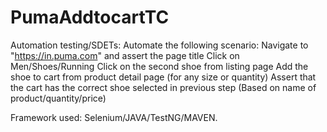 # PumaAddtocartTC

Automation testing/SDETs: Automate the following scenario: 
Navigate to "https://in.puma.com" and assert the page title
Click on Men/Shoes/Running
Click on the second shoe from listing page
Add the shoe to cart from product detail page (for any size or quantity)
Assert that the cart has the correct shoe selected in previous step (Based on name of product/quantity/price)

Framework used:
Selenium/JAVA/TestNG/MAVEN.
